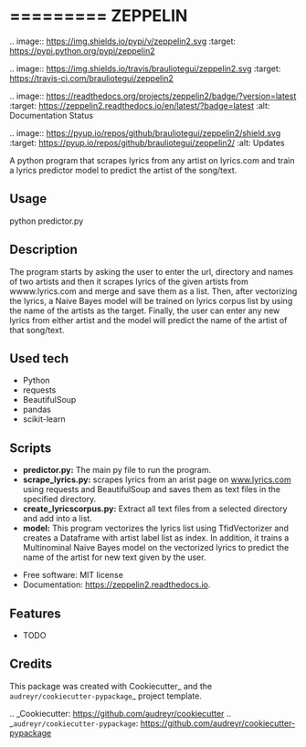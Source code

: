 =========
ZEPPELIN
=========


.. image:: https://img.shields.io/pypi/v/zeppelin2.svg
        :target: https://pypi.python.org/pypi/zeppelin2

.. image:: https://img.shields.io/travis/brauliotegui/zeppelin2.svg
        :target: https://travis-ci.com/brauliotegui/zeppelin2

.. image:: https://readthedocs.org/projects/zeppelin2/badge/?version=latest
        :target: https://zeppelin2.readthedocs.io/en/latest/?badge=latest
        :alt: Documentation Status


.. image:: https://pyup.io/repos/github/brauliotegui/zeppelin2/shield.svg
     :target: https://pyup.io/repos/github/brauliotegui/zeppelin2/
     :alt: Updates



A python program that scrapes lyrics from any artist on lyrics.com and train a lyrics predictor model to predict the artist of the song/text.

## Usage
python predictor.py

## Description
The program starts by asking the user to enter the url, directory and names of two artists and then it scrapes lyrics of the given artists from wwww.lyrics.com and merge and save them as a list. Then, after vectorizing the lyrics, a Naive Bayes model will be trained on lyrics corpus list by using the name of the artists as the target. Finally, the user can enter any new lyrics from either artist and the model will predict the name of the artist of that song/text.

## Used tech
- Python
- requests
- BeautifulSoup
- pandas
- scikit-learn

## Scripts
- **predictor.py:** The main py file to run the program.
- **scrape_lyrics.py:** scrapes lyrics from an arist page on www.lyrics.com using requests and BeautifulSoup and saves them as text files in the specified directory.
- **create_lyricscorpus.py:** Extract all text files from a selected directory and add into a list.
- **model:** This program vectorizes the lyrics list using TfidVectorizer and creates a Dataframe with artist label list as index. In addition, it trains a Multinominal Naive Bayes model on the vectorized lyrics to predict the name of the artist for new text given by the user.

* Free software: MIT license
* Documentation: https://zeppelin2.readthedocs.io.


Features
--------

* TODO

Credits
-------

This package was created with Cookiecutter_ and the `audreyr/cookiecutter-pypackage`_ project template.

.. _Cookiecutter: https://github.com/audreyr/cookiecutter
.. _`audreyr/cookiecutter-pypackage`: https://github.com/audreyr/cookiecutter-pypackage
